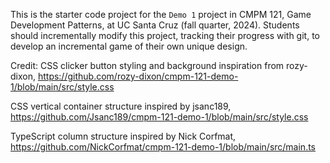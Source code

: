 This is the starter code project for the `Demo 1` project in CMPM 121, Game Development Patterns, at UC Santa Cruz (fall quarter, 2024). Students should incrementally modify this project, tracking their progress with git, to develop an incremental game of their own unique design.

Credit:
CSS clicker button styling and background inspiration from rozy-dixon,
https://github.com/rozy-dixon/cmpm-121-demo-1/blob/main/src/style.css

CSS vertical container structure inspired by jsanc189,
https://github.com/Jsanc189/cmpm-121-demo-1/blob/main/src/style.css

TypeScript column structure inspired by Nick Corfmat,
https://github.com/NickCorfmat/cmpm-121-demo-1/blob/main/src/main.ts
